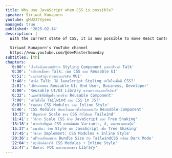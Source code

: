 ```yaml
---
title: Why use JavaScript when CSS is possible?
speaker: Siriwat Kunaporn
youtube: gMU237Vyees
managed: true
published: '2025-02-14'
description: |
  With the current state of CSS, it is now possible to move React Context to CSS for faster and smaller web. Let's explore the technique and its application together!

  Siriwat Kunaporn's YouTube channel
  https://www.youtube.com/@devMasterSomeday
subtitles: [th]
chapters:
  '0:00': 'เริ่มต้นด้วยแบบสำรวจ Styling Component และเกริ่นนำ Talk'
  '0:30': 'สปอยล์เนื้อหา Talk: เน้น CSS และ Reusable UI'
  '0:51': 'แนะนำตัวผู้บรรยายและบริษัท MUI'
  '1:48': 'หัวข้อ Talk: ใช้ JavaScript Styling ทำไมในเมื่อมี CSS?'
  '2:01': 'เป้าหมายของ Reusable UI: End User, Business, Developer'
  '4:00': 'Reusable UI/UI Library ควรครอบคลุมอะไรบ้าง?'
  '6:32': 'เฉลยวิธีที่ดีที่สุดในการสร้าง Reusable Component'
  '7:08': 'ทำไมไม่ใช่ Tailwind และ CSS in JS?'
  '8:03': 'รวมพลัง CSS Modules และ Inline Style'
  '8:46': 'CSS Modules คืออะไรและทำไมถึงเหมาะกับ Reusable Component'
  '10:37': 'ปัญหาการ Scale ของ CSS ทั่วไปและ Tailwind'
  '11:41': 'วิธีการ Scale CSS ด้วย JavaScript และ Tree Shaking'
  '13:18': 'ตัวอย่างปัญหา CSS แบบเดิมกับ Variants, สี, และขนาดของปุ่ม'
  '15:37': 'แนวคิด: ย้าย Style เข้า JavaScript เพื่อ Tree Shaking'
  '17:45': 'วิธีการ Implement: CSS Modules + Inline Style'
  '20:36': 'เปรียบเทียบขนาด Bundle Size กับ TailwindCSS พร้อม Dark Mode'
  '22:04': 'สรุปข้อดีของวิธี CSS Modules + Inline Style'
  '25:47': 'ปิดท้าย: POC และอนาคตของ Library'
---
```

